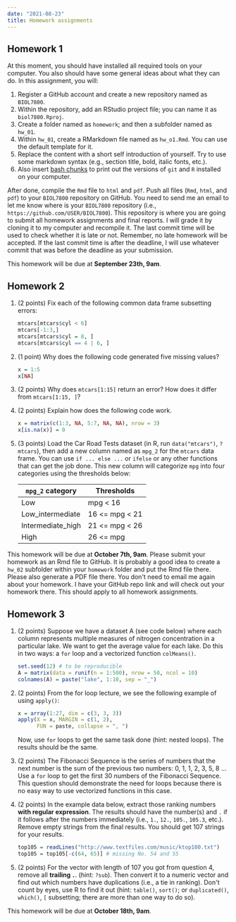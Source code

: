 ```yaml
---
date: "2021-08-23"
title: Homework assignments
---
```


## Homework 1

At this moment, you should have installed all required tools on your computer. You also should have some general ideas about what they can do. In this assignment, you will:

1. Register a GitHub account and create a new repository named as `BIOL7800`.
2. Within the repository, add an RStudio project file; you can name it as `biol7800.Rproj`.
3. Create a folder named as `homework`; and then a subfolder named as `hw_01`.
4. Within `hw_01`, create a RMarkdown file named as `hw_o1.Rmd`. You can use the default template for it.
5. Replace the content with a short self introduction of yourself. Try to use some markdown syntax (e.g., section title, bold, italic fonts, etc.).
6. Also insert [bash chunks](https://bookdown.org/yihui/rmarkdown/language-engines.html#shell-scripts) to print out the versions of `git` and `R` installed on your computer.

After done, compile the `Rmd` file to `html` and `pdf`. Push all files (`Rmd`, `html`, and `pdf`) to your `BIOL7800` repository on GitHub. You need to send me an email to let me know where is your `BIOL7800` repository (i.e., `https://github.com/USER/BIOL7800`). This repository is where you are going to submit all homework assignments and final reports. I will grade it by cloning it to my computer and recompile it. The last commit time will be used to check whether it is late or not. Remember, no late homework will be accepted. If the last commit time is after the deadline, I will use whatever commit that was before the deadline as your submission.

This homework will be due at **September 23th, 9am**.

## Homework 2

1. (2 points) Fix each of the following common data frame subsetting errors:
   ```r
   mtcars[mtcars$cyl < 6]
   mtcars[-1:3,]
   mtcars[mtcars$cyl = 8, ]
   mtcars[mtcars$cyl == 4 | 6, ]
   ```
2. (1 point) Why does the following code generated five missing values?
   ```r
   x = 1:5
   x[NA]
   ```
3. (2 points) Why does `mtcars[1:15]` return an error? How does it differ from `mtcars[1:15, ]`?
4. (2 points) Explain how does the following code work.
   ```r
   x = matrix(c(1:3, NA, 5:7, NA, NA), nrow = 3)
   x[is.na(x)] = 0
   ```
5. (3 points) Load the Car Road Tests dataset (in R, run `data("mtcars")`, `?mtcars`), then add a new column named as `mpg_2` for the `mtcars` data frame. You can use `if ... else ...` or `ifelse` or any other functions that can get the job done. This new column will categorize `mpg` into four categories using the thresholds below: 

    | `mpg_2` category  | Thresholds     |
    |-------------------|----------------|
    | Low               | mpg < 16       |
    | Low_intermediate  | 16 <= mpg < 21 |
    | Intermediate_high | 21 <= mpg < 26 |
    | High              | 26 <= mpg      |

This homework will be due at **October 7th, 9am**. Please submit your homework as an Rmd file to GitHub. It is probably a good idea to create a `hw_02` subfolder within your `homework` folder and put the Rmd file there. Please also generate a PDF file there. You don't need to email me again about your homework. I have your GitHub repo link and will check out your homework there. This should apply to all homework assignments.


## Homework 3

1. (2 points) Suppose we have a dataset A (see code below) where each column represents multiple measures of nitrogen concentration in a particular lake. We want to get the average value for each lake. Do this in two ways: a `for` loop and a vectorized function `colMeans()`. 

    ```r
    set.seed(12) # to be reproducible
    A = matrix(data = runif(n = 1:500), nrow = 50, ncol = 10)
    colnames(A) = paste("lake", 1:10, sep = "_")
    ```
2. (2 points) From the for loop lecture, we see the following example of using `apply()`:

   ```r
   x = array(1:27, dim = c(3, 3, 3))
   apply(X = x, MARGIN = c(1, 2), 
         FUN = paste, collapse = ", ")
   ```
   
   Now, use `for` loops to get the same task done (hint: nested loops). The results should be the same.

3. (2 points) The Fibonacci Sequence is the series of numbers that the next number is the sum of the previous two numbers: 0, 1, 1, 2, 3, 5, 8 ... Use a `for` loop to get the first 30 numbers of the Fibonacci Sequence. This question should demonstrate the need for loops because there is no easy way to use vectorized functions in this case.
4. (2 points) In the example data below, extract those ranking numbers **with regular expression**. The results should have the number(s) and `.` if it follows after the numbers immediately (i.e., `1.`, `12.`, `105.`, `105.3`, etc.). Remove empty strings from the final results. You should get 107 strings for your results.

   ```r
   top105 = readLines("http://www.textfiles.com/music/ktop100.txt")
   top105 = top105[-c(64, 65)] # missing No. 54 and 55
   ```
5. (2 points) For the vector with length of 107 you got from question 4, remove all **trailing `.`**. (hint: `?sub`). Then convert it to a numeric vector and find out which numbers have duplications (i.e., a tie in ranking). Don't count by eyes, use R to find it out (hint: `table()`, `sort()`; or `duplicated()`, `which()`, `[` subsetting; there are more than one way to do so).

This homework will be due at **October 18th, 9am**.
